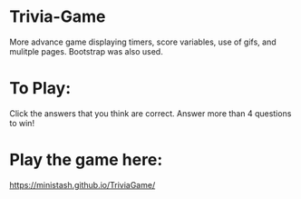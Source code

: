 # Trivia-Game
More advance game displaying timers, score variables, use of gifs, and mulitple pages. 
Bootstrap was also used.

# To Play:
Click the answers that you think are correct. Answer more than 4 questions to win!

# Play the game here:
https://ministash.github.io/TriviaGame/
